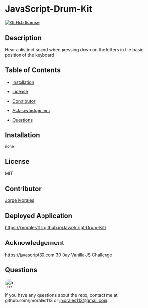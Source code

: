# JavaScript-Drum-Kit

[![GitHub license](https://img.shields.io/github/license/Naereen/StrapDown.js.svg)](https://github.com/Naereen/StrapDown.js/blob/master/LICENSE)

## Description

Hear a distinct sound when pressing down on the letters in the basic position of the keyboard

## Table of Contents

- [Installation](#Installation)

- [License](#License)

- [Contributor](#Contributor)

- [Acknowledgement](#Acknowledgement)

- [Questions](#Questions)

## Installation

    none

## License

MIT

## Contributor

[Jorge Morales](https://github.com/jmorales113)

## Deployed Application

https://jmorales113.github.io/JavaScript-Drum-Kit/

## Acknowledgement

https://javascript30.com
30 Day Vanilla JS Challenge

## Questions

<img src="https://avatars2.githubusercontent.com/u/57970306?s=460&v=4"
alt="avatar" style="border-radius: 16px" width="30" />

If you have any questions about the repo, contact me at github.com/jmorales113 or jmorales113@gmail.com.
